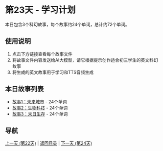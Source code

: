 # 第23天 - 学习计划

本日包含3个科幻故事，每个故事约24个单词，总计约72个单词。

## 使用说明

1. 点击下方链接查看每个故事文件
2. 将故事文件内容发送给AI大模型，请它根据提示创作适合初三学生的英文科幻故事
3. 将生成的英文故事用于学习和TTS音频生成

## 本日故事列表

- [故事1：未来城市](./story_23_1.md) - 24个单词
- [故事2：生物科技](./story_23_2.md) - 24个单词
- [故事3：末日生存](./story_23_3.md) - 24个单词

## 导航

[上一天 (第22天)](../day_22/day_22_index.md) | [返回目录](../master_index.md) | [下一天 (第24天)](../day_24/day_24_index.md)